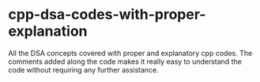 # cpp-dsa-codes-with-proper-explanation
All the DSA concepts covered with proper and explanatory cpp codes.
The comments added along the code makes it really easy to understand the code without requiring any further assistance.
